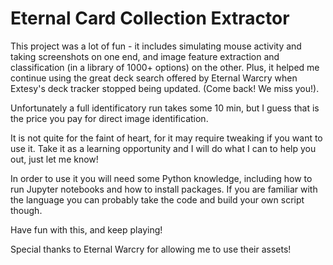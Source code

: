 # Eternal Card Collection Extractor

This project was a lot of fun - it includes simulating mouse activity and taking screenshots on one end, and image feature extraction and classification (in a library of 1000+ options) on the other. Plus, it helped me continue using the great deck search offered by Eternal Warcry when Extesy's deck tracker stopped being updated. (Come back! We miss you!).

Unfortunately a full identificatory run takes some 10 min, but I guess that is the price you pay for direct image identification.

It is not quite for the faint of heart, for it may require tweaking if you want to use it. Take it as a learning opportunity and I will do what I can to help you out, just let me know!

In order to use it you will need some Python knowledge, including how to run Jupyter notebooks and how to install packages. If you are familiar with the language you can probably take the code and build your own script though.

Have fun with this, and keep playing!

Special thanks to Eternal Warcry for allowing me to use their assets!
